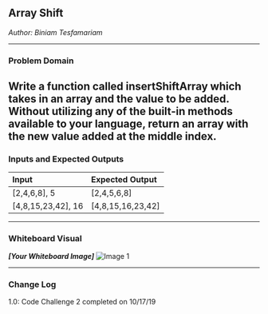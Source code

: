 ## Array Shift
*Author: Biniam Tesfamariam*

---

### Problem Domain


Write a function called insertShiftArray which takes in an array and the value to be added. 
Without utilizing any of the built-in methods available to your language, return an array 
with the new value added at the middle index.
---

### Inputs and Expected Outputs

| Input | Expected Output |
| :----------- | :----------- |
| [2,4,6,8], 5 | [2,4,5,6,8] |
| [4,8,15,23,42], 16 | [4,8,15,16,23,42] |


---


### Whiteboard Visual
***[Your Whiteboard Image]***
![Image 1](C:\Users\kifle\Desktop\Coding\labs401\data-structures-and-algorithms-401\challenges\ArrayShift\ArrayShift\Assets\array-shift.jpg)


---

### Change Log
1.0: Code Challenge 2 completed on 10/17/19

